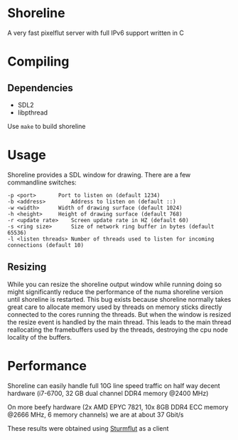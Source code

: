 Shoreline
=========

A very fast pixelflut server with full IPv6 support written in C

# Compiling

## Dependencies

* SDL2
* libpthread

Use ```make``` to build shoreline


# Usage

Shoreline provides a SDL window for drawing. There are a few commandline switches:

```
-p <port>		Port to listen on (default 1234)
-b <address>		Address to listen on (default ::)
-w <width>		Width of drawing surface (default 1024)
-h <height>		Height of drawing surface (default 768)
-r <update rate>	Screen update rate in HZ (default 60)
-s <ring size>		Size of network ring buffer in bytes (default 65536)
-l <listen threads>	Number of threads used to listen for incoming connections (default 10)
```

## Resizing

While you can resize the shoreline output window while running doing so might significantly reduce the performance of the numa shoreline version until shoreline is restarted.
This bug exists because shoreline normally takes great care to allocate memory used by threads on memory sticks directly connected to the cores running the threads. But when
the window is resized the resize event is handled by the main thread. This leads to the main thread reallocating the framebuffers used by the threads, destroying the cpu node
locality of the buffers.

# Performance

Shoreline can easily handle full 10G line speed traffic on half way decent hardware (i7-6700, 32 GB dual channel DDR4 memory @2400 MHz)

On more beefy hardware (2x AMD EPYC 7821, 10x 8GB DDR4 ECC memory @2666 MHz, 6 memory channels) we are at about 37 Gbit/s

These results were obtained using [Sturmflut](https://github.com/TobleMiner/sturmflut) as a client
